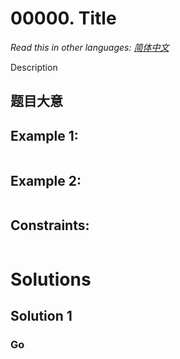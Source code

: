 # 00000. Title

_Read this in other languages:_
[_简体中文_](README.md)

Description

## 题目大意


## Example 1:
```

```
## Example 2:

```

```

## Constraints:
```

```

# Solutions

## Solution 1

### Go
```go

```